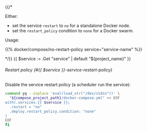 {{/*

Either:

- set the service `restart` to `no` for a standalone Docker node.
- set the `restart_policy` condition to `none` for a Docker swarm.

Usage:

{{% docker/compose/no-restart-policy service="service-name" %}}

*/}}
{{ $service := .Get "service" | default "${project_name}" }}

###### Restart policy {#{{ $service }}-service-restart-policy}

Disable the service restart policy (a scheduler run the service):

```bash
command yq --inplace 'eval(load_str("/dev/stdin"))' \
  "${compose_project_path}/docker-compose.yml" << EOF
with(.services.{{ $service }};
  .restart = "no"
  .deploy.restart_policy.condition: "none"
)
EOF
fi
```
